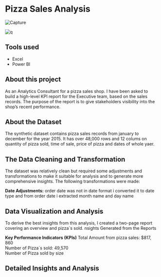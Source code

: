 # Pizza Sales Analysis  
![Capture](https://github.com/user-attachments/assets/236dff8d-04d5-433b-bac1-df4a7a27534f)

![q](https://github.com/user-attachments/assets/19d581e2-898a-4fe1-b758-19184e0560dd)

## Tools used
- Excel
- Power BI  
## About this project  
As an Analytics Consultant for a pizza sales shop. I have been asked to build a high-level KPI report for the Executive team, based on the sales records. The purpose of the report is to give stakeholders visibility into the shop’s recent performance.  

## About the Dataset  
The synthetic dataset contains pizza sales records from january to december for the year 2015. It has over 48,000 rows and 12 colums on quantity of pizza sold, time of sale, price of pizza and dates of whole yaer.

## The Data Cleaning and Transformation
The dataset was relatively clean but required some adjustments and transformations to make it suitable for analysis and to generate more comprehensive insights. The following transformations were made:

**Date Adjustments:** order date was not in date format i converted it to date type and from order date i extracted month name and day name 

## Data Visualization and Analysis
To derive the best insights from this analysis, I created a two-page report covering an overview and pizza`s sold.
nsights Generated from the Reports

**Key Performance Indicators (KPIs)**
Total Amount from pizza sales: $817, 860  
Number of Pizza`s sold: 49,570  
Number of Pizza sold by size  

## Detailed Insights and Analysis
